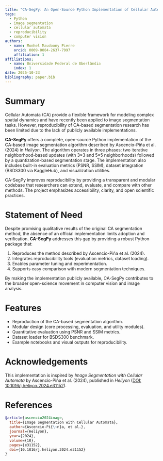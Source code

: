 ```yaml
---
title: "CA-SegPy: An Open-Source Python Implementation of Cellular Automata-Based Image Segmentation"
tags:
  - Python
  - image segmentation
  - cellular automata
  - reproducibility
  - computer vision
authors:
  - name: Monhel Maudoony Pierre
    orcid: 0009-0004-2637-7997
    affiliation: 1
affiliations:
  - name: Universidade Federal de Uberlândia
    index: 1
date: 2025-10-23
bibliography: paper.bib
---
```


# Summary

Cellular Automata (CA) provide a flexible framework for modeling complex spatial dynamics and have recently been applied to image segmentation tasks. However, reproducibility of CA-based segmentation research has been limited due to the lack of publicly available implementations.

**CA-SegPy** offers a complete, open-source Python implementation of the CA-based image segmentation algorithm described by Ascencio-Piña et al. (2024) in *Heliyon*. The algorithm operates in three phases: two iterative neighborhood-based updates (with 3×3 and 5×5 neighborhoods) followed by a quantization-based segmentation stage. The implementation also includes built-in evaluation metrics (PSNR, SSIM), dataset integration (BSDS300 via KaggleHub), and visualization utilities.

CA-SegPy improves reproducibility by providing a transparent and modular codebase that researchers can extend, evaluate, and compare with other methods. The project emphasizes accessibility, clarity, and open scientific practices.

# Statement of Need

Despite promising qualitative results of the original CA segmentation method, the absence of an official implementation limits adoption and verification. **CA-SegPy** addresses this gap by providing a robust Python package that:

1. Reproduces the method described by Ascencio-Piña et al. (2024).
2. Integrates reproducibility tools (evaluation metrics, dataset loading).
3. Enables parameter tuning and experimentation.
4. Supports easy comparison with modern segmentation techniques.

By making the implementation publicly available, CA-SegPy contributes to the broader open-science movement in computer vision and image analysis.

# Features

- Reproduction of the CA-based segmentation algorithm.
- Modular design (core processing, evaluation, and utility modules).
- Quantitative evaluation using PSNR and SSIM metrics.
- Dataset loader for BSDS300 benchmark.
- Example notebooks and visual outputs for reproducibility.

# Acknowledgements

This implementation is inspired by *Image Segmentation with Cellular Automata* by Ascencio-Piña et al. (2024), published in *Heliyon* ([DOI: 10.1016/j.heliyon.2024.e31152](https://doi.org/10.1016/j.heliyon.2024.e31152)).

# References

```bibtex
@article{ascencio2024image,
  title={Image Segmentation with Cellular Automata},
  author={Ascencio-Pi{\~n}a, et al.},
  journal={Heliyon},
  year={2024},
  volume={10},
  pages={e31152},
  doi={10.1016/j.heliyon.2024.e31152}
}
